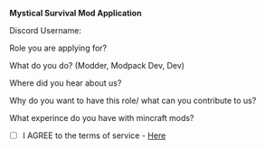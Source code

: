**Mystical Survival Mod Application**

Discord Username:

Role you are applying for?

What do you do? (Modder, Modpack Dev, Dev)

Where did you hear about us?

Why do you want to have this role/ what can you contribute to us?

What experince do you have with mincraft mods? 

- [ ] I AGREE to the terms of service - [Here](https://github.com/JohnBoahnerges/MSModApp/blob/master/README.md) 
